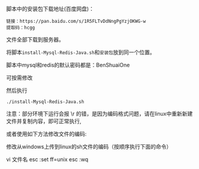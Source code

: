 脚本中的安装包下载地址(百度网盘)：

    链接：https://pan.baidu.com/s/1R5FLTvDdNngPgYzjOKWG-w 
    提取码：hcgg

文件全部下载到服务器。

将脚本`install-Mysql-Redis-Java.sh`和`安装包`放到同一个位置。

脚本中mysql和redis的默认密码都是：BenShuaiOne

可按需修改

然后执行   
    
    ./install-Mysql-Redis-Java.sh

注意：部分环境下运行会报  \r   的错，是因为编码格式问题，请在linux中重新新建文件并复制内容，即可正常执行,

或者使用如下方法修改文件的编码:


修改从windows上传到linux的sh文件的编码（按顺序执行下面的命令）

vi 文件名
esc
:set ff=unix
esc
:wq